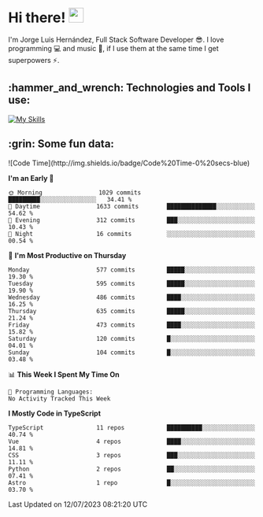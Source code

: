 <h1 align="left">
 <abc>
  <br>Hi there! <img src="https://user-images.githubusercontent.com/42378118/110234147-e3259600-7f4e-11eb-95be-0c4047144dea.gif" width="30"><br>
 </abc>
</h1>

I'm Jorge Luis Hernández, Full Stack Software Developer :sunglasses:. I love programming :computer: and music :musical_score:, if I use them at the same time I get superpowers :zap:. 


<h2 align="left">:hammer_and_wrench: Technologies and Tools I use:</h2>

[![My Skills](https://skillicons.dev/icons?i=js,ts,html,css,py,vue,react,next,nest,postgres,mysql)](https://skillicons.dev)

<h2 align="left">:grin: Some fun data:</h2>
<!--START_SECTION:waka-->
![Code Time](http://img.shields.io/badge/Code%20Time-0%20secs-blue)

**I'm an Early 🐤** 

```text
🌞 Morning                1029 commits        █████████░░░░░░░░░░░░░░░░   34.41 % 
🌆 Daytime                1633 commits        ██████████████░░░░░░░░░░░   54.62 % 
🌃 Evening                312 commits         ███░░░░░░░░░░░░░░░░░░░░░░   10.43 % 
🌙 Night                  16 commits          ░░░░░░░░░░░░░░░░░░░░░░░░░   00.54 % 
```
📅 **I'm Most Productive on Thursday** 

```text
Monday                   577 commits         █████░░░░░░░░░░░░░░░░░░░░   19.30 % 
Tuesday                  595 commits         █████░░░░░░░░░░░░░░░░░░░░   19.90 % 
Wednesday                486 commits         ████░░░░░░░░░░░░░░░░░░░░░   16.25 % 
Thursday                 635 commits         █████░░░░░░░░░░░░░░░░░░░░   21.24 % 
Friday                   473 commits         ████░░░░░░░░░░░░░░░░░░░░░   15.82 % 
Saturday                 120 commits         █░░░░░░░░░░░░░░░░░░░░░░░░   04.01 % 
Sunday                   104 commits         █░░░░░░░░░░░░░░░░░░░░░░░░   03.48 % 
```


📊 **This Week I Spent My Time On** 

```text
💬 Programming Languages: 
No Activity Tracked This Week
```

**I Mostly Code in TypeScript** 

```text
TypeScript               11 repos            ██████████░░░░░░░░░░░░░░░   40.74 % 
Vue                      4 repos             ████░░░░░░░░░░░░░░░░░░░░░   14.81 % 
CSS                      3 repos             ███░░░░░░░░░░░░░░░░░░░░░░   11.11 % 
Python                   2 repos             ██░░░░░░░░░░░░░░░░░░░░░░░   07.41 % 
Astro                    1 repo              █░░░░░░░░░░░░░░░░░░░░░░░░   03.70 % 
```




 Last Updated on 12/07/2023 08:21:20 UTC
<!--END_SECTION:waka-->
